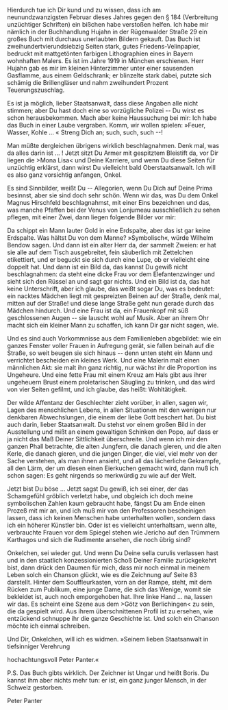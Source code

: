 Hierdurch tue ich Dir kund und zu wissen, dass ich am neunundzwanzigsten Februar dieses Jahres gegen den § 184 (Verbreitung unzüchtiger Schriften) ein bißchen habe verstoßen helfen. Ich habe mir nämlich in der Buchhandlung Hujahn in der Rügenwalder Straße 29 ein großes Buch mit durchaus unerlaubten Bildern gekauft. Das Buch ist zweihundertvierundsiebzig Seiten stark, gutes Friedens-Velinpapier, bedruckt mit mattgetönten farbigen Lithographien eines in Bayern wohnhaften Malers. Es ist im Jahre 1919 in München erschienen. Herr Hujahn gab es mir im kleinen Hinterzimmer unter einer sausenden Gasflamme, aus einem Geldschrank; er blinzelte stark dabei, putzte sich schämig die Brillengläser und nahm zweihundert Prozent Teuerungszuschlag.

Es ist ja möglich, lieber Staatsanwalt, dass diese Angaben alle nicht stimmen; aber Du hast doch eine so vorzügliche Polizei -- Du wirst es schon herausbekommen. Mach aber keine Haussuchung bei mir: Ich habe das Buch in einer Laube vergraben. Komm, wir wollen spielen: »Feuer, Wasser, Kohle ... « Streng Dich an; such, such, such --!

Man müßte dergleichen übrigens wirklich beschlagnahmen. Denk mal, was da alles darin ist ... ! Jetzt sitzt Du Armer mit gespitztem Bleistift da, vor Dir liegen die >Mona Lisa< und Deine Karriere, und wenn Du diese Seiten für unzüchtig erklärst, dann wirst Du vielleicht bald Oberstaatsanwalt. Ich will es also ganz vorsichtig anfangen, Onkel.

Es sind Sinnbilder, weißt Du -- Allegorien, wenn Du Dich auf Deine Prima besinnst, aber sie sind doch sehr schön. Wenn wir das, was Du dem Onkel Magnus Hirschfeld beschlagnahmst, mit einer Eins bezeichnen und das, was manche Pfaffen bei der Venus von Lonjumeau ausschließlich zu sehen pflegen, mit einer Zwei, dann liegen folgende Bilder vor mir:

Da schippt ein Mann lauter Gold in eine Erdspalte, aber das ist gar keine Erdspalte. Was hältst Du von dem Manne? »Symbolisch«, würde Wilhelm Bendow sagen. Und dann ist ein alter Herr da, der sammelt Zweien: er hat sie alle auf dem Tisch ausgebreitet, fein säuberlich mit Zettelchen etikettiert, und er beguckt sie sich durch eine Lupe, ob er vielleicht eine doppelt hat. Und dann ist ein Bild da, das kannst Du gewiß nicht beschlagnahmen: da steht eine dicke Frau vor dem Elefantenzwinger und sieht sich den Rüssel an und sagt gar nichts. Und ein Bild ist da, das hat keine Unterschrift, aber ich glaube, das weißt sogar Du, was es bedeutet: ein nacktes Mädchen liegt mit gespreizten Beinen auf der Straße, denk mal, mitten auf der Straße! und diese lange Straße geht nun gerade durch das Mädchen hindurch. Und eine Frau ist da, ein Frauenkopf mit süß geschlossenen Augen -- sie lauscht wohl auf Musik. Aber an ihrem Ohr macht sich ein kleiner Mann zu schaffen, ich kann Dir gar nicht sagen, wie.

Und es sind auch Vorkommnisse aus dem Familienleben abgebildet: wie ein ganzes Fenster voller Frauen in Aufregung gerät, sie fallen beinah auf die Straße, so weit beugen sie sich hinaus -- denn unten steht ein Mann und verrichtet bescheiden ein kleines Werk. Und eine Malerin malt einen männlichen Akt: sie malt ihn ganz richtig, nur wächst ihr die Proportion ins Ungeheure. Und eine fette Frau mit einem Kreuz am Hals gibt aus ihrer ungeheuern Brust einem proletarischen Säugling zu trinken, und das wird von vier Seiten gefilmt, und ich glaube, das heißt: Wohltätigkeit.

Der wilde Affentanz der Geschlechter zieht vorüber, in allen, sagen wir, Lagen des menschlichen Lebens, in allen Situationen mit den wenigen nur denkbaren Abwechslungen, die einem der liebe Gott beschert hat. Du bist auch darin, lieber Staatsanwalt. Du stehst vor einem großen Bild in der Ausstellung und mißt an einem gewaltigen Schinken den Popo, auf dass er ja nicht das Maß Deiner Sittlichkeit überschreite. Und wenn ich mir den ganzen Phall betrachte, die alten Jungfern, die danach gieren, und die alten Kerle, die danach gieren, und die jungen Dinger, die viel, viel mehr von der Sache verstehen, als man ihnen ansieht, und all das lächerliche Gekrampfe, all den Lärm, der um diesen einen Eierkuchen gemacht wird, dann muß ich schon sagen: Es geht nirgends so merkwürdig zu wie auf der Welt.

Jetzt bist Du böse ... Jetzt sagst Du gewiß, ich sei einer, der das Schamgefühl gröblich verletzt habe, und obgleich ich doch meine symbolischen Zahlen kaum gebraucht habe, fängst Du am Ende einen Prozeß mit mir an, und ich muß mir von den Professoren bescheinigen lassen, dass ich keinen Menschen habe unterhalten wollen, sondern dass ich ein höherer Künstler bin. Oder ist es vielleicht unterhaltsam, wenn alte, verbrauchte Frauen vor dem Spiegel stehen wie Jericho auf den Trümmern Karthagos und sich die Rudimente ansehen, die noch übrig sind?

Onkelchen, sei wieder gut. Und wenn Du Deine sella curulis verlassen hast und in den staatlich konzessionierten Schoß Deiner Familie zurückgekehrt bist, dann drück den Daumen für mich, dass mir noch einmal in meinem Leben solch ein Chanson glückt, wie es die Zeichnung auf Seite 83 darstellt. Hinter dem Souffleurkasten, vorn an der Rampe, steht, mit dem Rücken zum Publikum, eine junge Dame, die sich das Wenige, womit sie bekleidet ist, auch noch emporgehoben hat. Ihre linke Hand ... na, lassen wir das. Es scheint eine Szene aus dem >Götz von Berlichingen< zu sein, die da gespielt wird. Aus ihrem überschnittenen Profil ist zu ersehen, wie entzückend schnuppe ihr die ganze Geschichte ist. Und solch ein Chanson möchte ich einmal schreiben.

Und Dir, Onkelchen, will ich es widmen. »Seinem lieben Staatsanwalt in tiefsinniger Verehrung

hochachtungsvoll Peter Panter.«

P.S. Das Buch gibts wirklich. Der Zeichner ist Ungar und heißt Boris. Du kannst ihm aber nichts mehr tun: er ist, ein ganz junger Mensch, in der Schweiz gestorben.

Peter Panter